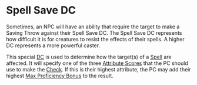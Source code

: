 # Spell Save DC

Sometimes, an NPC will have an ability that require the target to make a Saving Throw against their Spell Save DC. The Spell Save DC represents how difficult it is for creatures to resist the effects of their spells. A higher DC represents a more powerful caster.

This special [DC](../../Game%20Procedures/Core%20Procedures/DC.md) is used to determine how the target(s) of a [Spell](../Spells.md) are affected. It will specify one of the three [Attribute Scores](../../Player%20Characters/Attributes/Attribute%20Scores.md) that the PC should use to make the [Check](../../Game%20Procedures/Core%20Procedures/Check.md). If this is their highest attribute, the PC may add their highest [Max Proficiency Bonus](../../Player%20Characters/Skills/Skills.md#Max%20Proficiency%20Bonus) to the result.


